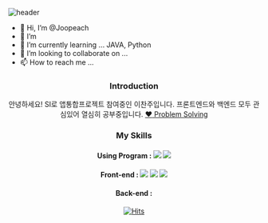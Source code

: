 ![header](https://capsule-render.vercel.app/api?type=waving&color=auto&height=250&section=header&text=Hello&desc=I'm%20Chan%20Joo%20Lee.&fontSize=70&fontAlign=20&descSize=20&fontAlignY=50&descAlign=20&descAlignY=62)

- 👋 Hi, I’m @Joopeach
- 👀 I’m
- 🌱 I’m currently learning ... JAVA, Python
- 💞️ I’m looking to collaborate on ...
- 📫 How to reach me ...

<!---
Joopeach/Joopeach is a ✨ special ✨ repository because its `README.md` (this file) appears on your GitHub profile.
You can click the Preview link to take a look at your changes.
--->

 <div align=center>

 ### Introduction
 안녕하세요! SI로 앱통합프로젝트 참여중인 이찬주입니다.
 프론트엔드와 백엔드 모두 관심있어 열심히 공부중입니다.  <a href="url" >:heart: Problem Solving </a>
 </div>
 <div align=center>

 ### My Skills
 
 #### Using Program : <img src="https://img.shields.io/badge/Eclipse IDE-2C2255?style=plastic&logo=Eclipse&logoColor=white"/> <!--이클립스--> <img src="https://img.shields.io/badge/WebSquare5-FFFFFF?style=plastic&logoColor=white"/> <!--웹스퀘어5 -->
 #### Front-end :  <img src="https://img.shields.io/badge/HTML-E34F26?style=plastic&logo=HTML5&logoColor=white"/> <!-- HTML --> <img src="https://img.shields.io/badge/CSS-1572B6?style=plastic&logo=CSS3&logoColor=white"/> <!-- CSS --> <img src="https://img.shields.io/badge/JavaScript-F7DF1E?style=plastic&logo=JavaScript&logoColor=white"/> <!-- JavaScript --> 
 #### Back-end  :
 
 [![Hits](https://hits.seeyoufarm.com/api/count/incr/badge.svg?url=https%3A%2F%2Fgithub.com%2FJoopeach%2Fhit-counter&count_bg=%23F965C3&title_bg=%23D962FD&icon=&icon_color=%23E7E7E7&title=hits&edge_flat=false)](https://hits.seeyoufarm.com)
 
</div>
